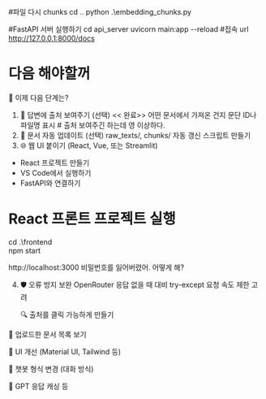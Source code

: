#파일 다시 chunks
cd ..
python .\embedding_chunks.py

#FastAPI 서버 실행하기
cd api_server
uvicorn main:app --reload
#접속 url
http://127.0.0.1:8000/docs



# 다음 해야할꺼
📌 이제 다음 단계는?
1. 💬 답변에 출처 보여주기 (선택)  << 완료>>
    어떤 문서에서 가져온 건지 문단 ID나 파일명 표시   # 출처 보여주긴 하는데 영 이상하다.
2. 🧠 문서 자동 업데이트 (선택)
    raw_texts/, chunks/ 자동 갱신 스크립트 만들기
3. 🌐 웹 UI 붙이기 (React, Vue, 또는 Streamlit)
- React 프로젝트 만들기
- VS Code에서 실행하기
- FastAPI와 연결하기

# React 프론트 프로젝트 실행
cd .\frontend\
npm start

http://localhost:3000
비밀번호를 잃어버렸어. 어떻게 해?


4. 🛡️ 오류 방지 보완
    OpenRouter 응답 없을 때 대비 try-except
    요청 속도 제한 고려


    🔍 출처를 클릭 가능하게 만들기

📄 업로드한 문서 목록 보기

🧪 UI 개선 (Material UI, Tailwind 등)

💬 챗봇 형식 변경 (대화 방식)

🔁 GPT 응답 캐싱 등
